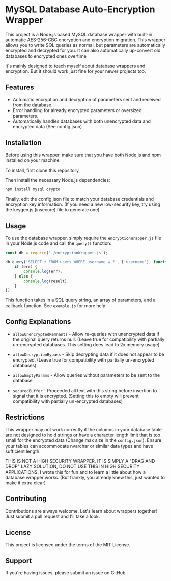 # MySQL Database Auto-Encryption Wrapper

This project is a Node.js based MySQL database wrapper with built-in automatic AES-256-CBC encryption and encryption migration.
This wrapper allows you to write SQL queries as normal, but parameters are automatically encrypted and decrypted for you.
It can also automatically up-convert old databases to encrypted ones overtime

It's mainly designed to teach myself about database wrappers and encryption. But it should work just fine for your newer projects too.

## Features

- Automatic encryption and decryption of parameters sent and received from the database.
- Error handling for already encrypted parameters or oversized parameters.
- Automatically handles databases with both unencrypted data and encrypted data (See config.json)

## Installation

Before using this wrapper, make sure that you have both Node.js and npm installed on your machine.

To install, first clone this repository,

Then install the necessary Node.js dependencies:

```javascript
npm install mysql crypto
```

Finally, edit the config.json file to match your database credentials and encryption key information.
(If you need a new low-security key, try using the keygen.js (insecure) file to generate one)

## Usage

To use the database wrapper, simply require the `encryptionWrapper.js` file in your Node.js code and call the `query()` function:

```javascript
const db = require('./encryptionWrapper.js');

db.query('SELECT * FROM users WHERE username = ?', ['username'], function(err, result) {
    if (err) {
        console.log(err);
    } else {
        console.log(result);
    }
});
```

This function takes in a SQL query string, an array of parameters, and a callback function.
See `example.js` for more help 

## Config Explanations

- `allowUnencryptedRemnants` - Allow re-queries with unencrypted data if the original query returns null. (Leave true for compatibility with partially un-encrypted databases. This setting does lead to 2x memory usage)

- `allowDecryptionBypass` - Skip decrypting data if it does not appear to be encrypted. (Leave true for compatibility with partially un-encrypted databases)

- `allowEmptyParams` - Allow queries without parameters to be sent to the database

- `securedBuffer` - Proceeded all text with this string before insertion to signal that it is encrypted. (Setting this to empty will prevent compatibility with partially un-encrypted databases)


## Restrictions

This wrapper may not work correctly if the columns in your database table are not designed to hold strings or have a character length limit that is too small for the encrypted data (Change max size in the `config.json`). Ensure your tables can accommodate nvarchar or similar data types and have sufficient length.

THIS IS NOT A HIGH SECURITY WRAPPER, IT IS SIMPLY A "DRAG AND DROP" LAZY SOLUTION, DO NOT USE THIS IN HIGH SECURITY APPLICATIONS.
I wrote this for fun and to learn a little about how a database wrapper works.
(But frankly, you already knew this, just wanted to make it extra clear)

## Contributing

Contributions are always welcome. Let's learn about wrappers together!
Just submit a pull request and I'll take a look.

## License

This project is licensed under the terms of the MIT License.

## Support

If you're having issues, please submit an issue on GitHub
